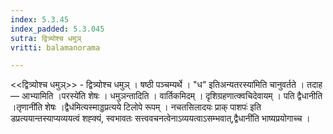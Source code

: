 ```yaml
---
index: 5.3.45
index_padded: 5.3.045
sutra: द्वित्र्योश्च धमुञ्
vritti: balamanorama

---
```

<<द्वित्र्योश्च धमुञ्>> - द्वित्र्योश्च धमुञ् । षष्ठी पञ्चम्यर्थे । "ध" इतिअन्यतरस्या॑मिति चानुवर्तते । तदाह — आभ्यामिति ।परस्ये॑ति शेषः । धमुञन्तादिति । वार्तिकमिदम् । दृशिग्रहणात्क्वचिदेवायम् । पति द्वैधानीति ।तृणानी॑ति शेषः ।द्वैध॑मित्यस्माड्डप्रत्यये टिलोपे रूपम् । नचतसिलादयः प्राक् पाशपः॑ इति डप्रत्ययान्तस्याप्यव्ययत्वं शह्क्यं, स्वभावतः सत्त्ववचनत्वेनाऽव्ययत्वाऽसम्भवात्,द्वैधानी॑ति भाष्यप्रयोगाच्च । 
